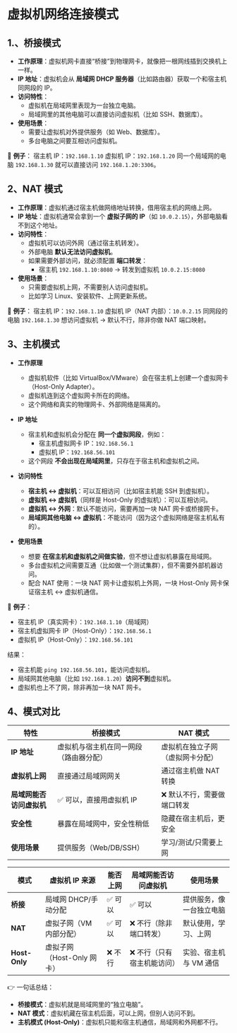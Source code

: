 # 虚拟机网络连接模式



## 1.、桥接模式

- **工作原理**：虚拟机网卡直接“桥接”到物理网卡，就像把一根网线插到交换机上一样。
- **IP 地址**：虚拟机会从 **局域网 DHCP 服务器**（比如路由器）获取一个和宿主机同网段的 IP。
- **访问特性**：
  - 虚拟机在局域网里表现为一台独立电脑。
  - 局域网里的其他电脑可以直接访问虚拟机（比如 SSH、数据库）。
- **使用场景**：
  - 需要让虚拟机对外提供服务（如 Web、数据库）。
  - 多台电脑之间要互相访问虚拟机。

📌 **例子**：
 宿主机 IP：`192.168.1.10`
 虚拟机 IP：`192.168.1.20`
 同一个局域网的电脑 `192.168.1.30` 就可以直接访问 `192.168.1.20:3306`。



## 2、NAT 模式

- **工作原理**：虚拟机通过宿主机做网络地址转换，借用宿主机的网络上网。
- **IP 地址**：虚拟机通常会拿到一个 **虚拟子网的 IP**（如 `10.0.2.15`），外部电脑看不到这个地址。
- **访问特性**：
  - 虚拟机可以访问外网（通过宿主机转发）。
  - 外部电脑 **默认无法访问虚拟机**。
  - 如果需要外部访问，就必须配置 **端口转发**：
    - 宿主机 `192.168.1.10:8080` → 转发到虚拟机 `10.0.2.15:8080`
- **使用场景**：
  - 只需要虚拟机上网，不需要别人访问虚拟机。
  - 比如学习 Linux、安装软件、上网更新系统。

📌 **例子**：
 宿主机 IP：`192.168.1.10`
 虚拟机 IP（NAT 内部）：`10.0.2.15`
 同网段的电脑 `192.168.1.30` 想访问虚拟机 → 默认不行，除非你做 NAT 端口映射。



## 3、主机模式

- **工作原理**
  - 虚拟机软件（比如 VirtualBox/VMware）会在宿主机上创建一个虚拟网卡（Host-Only Adapter）。
  - 虚拟机连到这个虚拟网卡所在的网络。
  - 这个网络和真实的物理网卡、外部网络是隔离的。
- **IP 地址**
  - 宿主机和虚拟机会分配在 **同一个虚拟网段**，例如：
    - 宿主机虚拟网卡 IP：`192.168.56.1`
    - 虚拟机 IP：`192.168.56.101`
  - 这个网段 **不会出现在局域网里**，只存在于宿主机和虚拟机之间。

- **访问特性**
  - **宿主机 ↔ 虚拟机**：可以互相访问（比如宿主机能 SSH 到虚拟机）。
  - **虚拟机 ↔ 虚拟机**（同样是 Host-Only 的虚拟机）：可以互相访问。
  - **虚拟机 ↔ 外网**：默认不能访问，需要再加一块 NAT 网卡或桥接网卡。
  - **局域网其他电脑 ↔ 虚拟机**：不能访问（因为这个虚拟网络是宿主机私有的）。
- **使用场景**
  - 想要 **在宿主机和虚拟机之间做实验**，但不想让虚拟机暴露在局域网。
  - 多台虚拟机之间需要互通（比如做一个测试集群），但不需要外部机器访问。
  - 配合 NAT 使用：一块 NAT 网卡让虚拟机上外网，一块 Host-Only 网卡保证宿主机 ↔ 虚拟机通信。

📌 **例子**：

- 宿主机 IP（真实网卡）：`192.168.1.10`（局域网）
- 宿主机虚拟网卡 IP（Host-Only）：`192.168.56.1`
- 虚拟机 IP（Host-Only）：`192.168.56.101`

结果：

- 宿主机能 `ping 192.168.56.101`，能访问虚拟机。
- 局域网其他电脑（比如 `192.168.1.20`）**访问不到**虚拟机。
- 虚拟机也上不了网，除非再加一块 NAT 网卡。



## 4、模式对比

| 特性                     | 桥接模式                               | NAT 模式                         |
| ------------------------ | -------------------------------------- | -------------------------------- |
| **IP 地址**              | 虚拟机与宿主机在同一网段（路由器分配） | 虚拟机在独立子网（虚拟网卡分配） |
| **虚拟机上网**           | 直接通过局域网网关                     | 通过宿主机做 NAT 转换            |
| **局域网能否访问虚拟机** | ✅ 可以，直接用虚拟机 IP                | ❌ 默认不行，需要做端口转发       |
| **安全性**               | 暴露在局域网中，安全性稍低             | 隐藏在宿主机后，更安全           |
| **使用场景**             | 提供服务（Web/DB/SSH）                 | 学习/测试/只需要上网             |



| 模式          | 虚拟机 IP 来源             | 能否上网 | 局域网能否访问虚拟机       | 使用场景                 |
| ------------- | -------------------------- | -------- | -------------------------- | ------------------------ |
| **桥接**      | 局域网 DHCP/手动分配       | ✅ 可以   | ✅ 可以                     | 提供服务，像一台独立电脑 |
| **NAT**       | 虚拟子网（VM 内部分配）    | ✅ 可以   | ❌ 不行（除非端口转发）     | 默认使用，学习、上网     |
| **Host-Only** | 虚拟子网（Host-Only 网卡） | ❌ 不行   | ❌ 不行（只有宿主机能访问） | 实验、宿主机与 VM 通信   |



👉 一句话总结：

- **桥接模式**：虚拟机就是局域网里的“独立电脑”。
- **NAT 模式**：虚拟机藏在宿主机后面，可以上网，但别人访问不到。
- **主机模式 (Host-Only)**：虚拟机只能和宿主机通信，局域网和外网都不行。